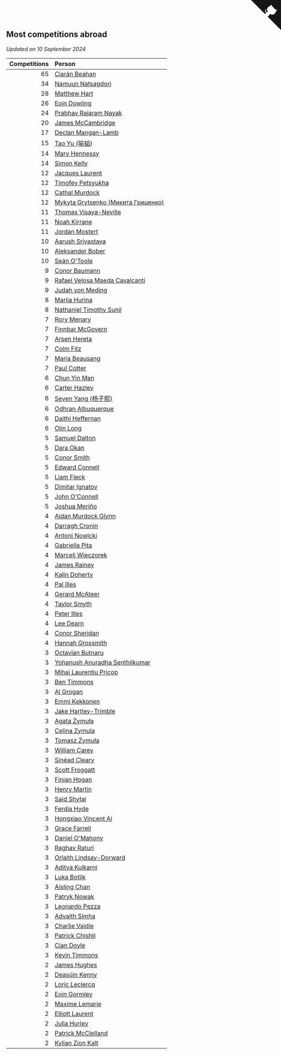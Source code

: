 ## Most competitions abroad

*Updated on 10 September 2024*

| Competitions | Person |
| ---: | :--- |
| 65 | [Ciarán Beahan](https://www.worldcubeassociation.org/persons/2012BEAH01) |
| 34 | [Namuun Natsagdorj](https://www.worldcubeassociation.org/persons/2019NATS02) |
| 28 | [Matthew Hart](https://www.worldcubeassociation.org/persons/2019HART11) |
| 26 | [Eoin Dowling](https://www.worldcubeassociation.org/persons/2017DOWL01) |
| 24 | [Prabhav Rajaram Nayak](https://www.worldcubeassociation.org/persons/2019NAYA01) |
| 20 | [James McCambridge](https://www.worldcubeassociation.org/persons/2019MCCA09) |
| 17 | [Declan Mangan-Lamb](https://www.worldcubeassociation.org/persons/2023MANG02) |
| 15 | [Tao Yu (喻韬)](https://www.worldcubeassociation.org/persons/2012YUTA01) |
| 14 | [Mary Hennessy](https://www.worldcubeassociation.org/persons/2015HENN02) |
| 14 | [Simon Kelly](https://www.worldcubeassociation.org/persons/2017KELL08) |
| 12 | [Jacques Laurent](https://www.worldcubeassociation.org/persons/2022LAUR10) |
| 12 | [Timofey Petsyukha](https://www.worldcubeassociation.org/persons/2022PETS02) |
| 12 | [Cathal Murdock](https://www.worldcubeassociation.org/persons/2022MURD01) |
| 12 | [Mykyta Grytsenko (Микита Гриценко)](https://www.worldcubeassociation.org/persons/2018GRYT01) |
| 11 | [Thomas Visaya-Neville](https://www.worldcubeassociation.org/persons/2014VISA01) |
| 11 | [Noah Kirrane](https://www.worldcubeassociation.org/persons/2022KIRR02) |
| 11 | [Jordan Mostert](https://www.worldcubeassociation.org/persons/2023MOST01) |
| 10 | [Aarush Srivastava](https://www.worldcubeassociation.org/persons/2021SRIV01) |
| 10 | [Aleksander Bober](https://www.worldcubeassociation.org/persons/2022BOBE02) |
| 10 | [Seán O'Toole](https://www.worldcubeassociation.org/persons/2017OTOO03) |
| 9 | [Conor Baumann](https://www.worldcubeassociation.org/persons/2009BAUM01) |
| 9 | [Rafael Velosa Maeda Cavalcanti](https://www.worldcubeassociation.org/persons/2023CAVA03) |
| 9 | [Judah von Meding](https://www.worldcubeassociation.org/persons/2022MEDI02) |
| 8 | [Mariia Hurina](https://www.worldcubeassociation.org/persons/2023HURI01) |
| 8 | [Nathaniel Timothy Sunil](https://www.worldcubeassociation.org/persons/2022SUNI01) |
| 7 | [Rory Menary](https://www.worldcubeassociation.org/persons/2022MENA01) |
| 7 | [Finnbar McGovern](https://www.worldcubeassociation.org/persons/2022GOVE02) |
| 7 | [Arsen Hereta](https://www.worldcubeassociation.org/persons/2023HERE01) |
| 7 | [Colm Fitz](https://www.worldcubeassociation.org/persons/2017FITZ01) |
| 7 | [Maria Beausang](https://www.worldcubeassociation.org/persons/2016BEAU03) |
| 7 | [Paul Cotter](https://www.worldcubeassociation.org/persons/2022COTT06) |
| 6 | [Chun Yin Man](https://www.worldcubeassociation.org/persons/2023MANC03) |
| 6 | [Carter Hazley](https://www.worldcubeassociation.org/persons/2022HAZL01) |
| 6 | [Seven Yang (杨子熙)](https://www.worldcubeassociation.org/persons/2022YANG21) |
| 6 | [Odhran Albuquerque](https://www.worldcubeassociation.org/persons/2023ALBU01) |
| 6 | [Daithi Heffernan](https://www.worldcubeassociation.org/persons/2018HEFF01) |
| 6 | [Olin Long](https://www.worldcubeassociation.org/persons/2023LONG10) |
| 5 | [Samuel Dalton](https://www.worldcubeassociation.org/persons/2017DALT01) |
| 5 | [Dara Okan](https://www.worldcubeassociation.org/persons/2023OKAN02) |
| 5 | [Conor Smith](https://www.worldcubeassociation.org/persons/2018SMIT37) |
| 5 | [Edward Connell](https://www.worldcubeassociation.org/persons/2018CONN04) |
| 5 | [Liam Fleck](https://www.worldcubeassociation.org/persons/2023FLEC01) |
| 5 | [Dimitar Ignatov](https://www.worldcubeassociation.org/persons/2023IGNA05) |
| 5 | [John O'Connell](https://www.worldcubeassociation.org/persons/2015OCON03) |
| 5 | [Joshua Meriño](https://www.worldcubeassociation.org/persons/2014MERI01) |
| 4 | [Aidan Murdock Glynn](https://www.worldcubeassociation.org/persons/2022GLYN02) |
| 4 | [Darragh Cronin](https://www.worldcubeassociation.org/persons/2022CRON01) |
| 4 | [Antoni Nowicki](https://www.worldcubeassociation.org/persons/2023NOWI02) |
| 4 | [Gabriella Pita](https://www.worldcubeassociation.org/persons/2022PITA01) |
| 4 | [Marceli Wieczorek](https://www.worldcubeassociation.org/persons/2022WIEC03) |
| 4 | [James Rainey](https://www.worldcubeassociation.org/persons/2023RAIN01) |
| 4 | [Kalin Doherty](https://www.worldcubeassociation.org/persons/2021DOHE02) |
| 4 | [Pal Illes](https://www.worldcubeassociation.org/persons/2022ILLE01) |
| 4 | [Gerard McAteer](https://www.worldcubeassociation.org/persons/2016MCAT01) |
| 4 | [Taylor Smyth](https://www.worldcubeassociation.org/persons/2019SMYT02) |
| 4 | [Peter Illes](https://www.worldcubeassociation.org/persons/2022ILLE02) |
| 4 | [Lee Dearn](https://www.worldcubeassociation.org/persons/2013DEAR01) |
| 4 | [Conor Sheridan](https://www.worldcubeassociation.org/persons/2012SHER01) |
| 4 | [Hannah Grossmith](https://www.worldcubeassociation.org/persons/2022GROS04) |
| 3 | [Octavian Butnaru](https://www.worldcubeassociation.org/persons/2022BUTN01) |
| 3 | [Yohanush Anuradha Senthilkumar](https://www.worldcubeassociation.org/persons/2023SENT07) |
| 3 | [Mihai Laurentiu Pricop](https://www.worldcubeassociation.org/persons/2019PRIC05) |
| 3 | [Ben Timmons](https://www.worldcubeassociation.org/persons/2017TIMM01) |
| 3 | [Al Grogan](https://www.worldcubeassociation.org/persons/2018GROG01) |
| 3 | [Emmi Kekkonen](https://www.worldcubeassociation.org/persons/2018KEKK01) |
| 3 | [Jake Hartley-Trimble](https://www.worldcubeassociation.org/persons/2023HART19) |
| 3 | [Agata Żymuła](https://www.worldcubeassociation.org/persons/2018ZYMU01) |
| 3 | [Celina Zymula](https://www.worldcubeassociation.org/persons/2018ZYMU02) |
| 3 | [Tomasz Żymuła](https://www.worldcubeassociation.org/persons/2018ZYMU03) |
| 3 | [William Carey](https://www.worldcubeassociation.org/persons/2019CARE02) |
| 3 | [Sinéad Cleary](https://www.worldcubeassociation.org/persons/2019CLEA04) |
| 3 | [Scott Froggatt](https://www.worldcubeassociation.org/persons/2019FROG01) |
| 3 | [Finian Hogan](https://www.worldcubeassociation.org/persons/2022HOGA01) |
| 3 | [Henry Martin](https://www.worldcubeassociation.org/persons/2024MART15) |
| 3 | [Said Shytaj](https://www.worldcubeassociation.org/persons/2023SHYT01) |
| 3 | [Ferdia Hyde](https://www.worldcubeassociation.org/persons/2016HYDE01) |
| 3 | [Hongxiao Vincent Ai](https://www.worldcubeassociation.org/persons/2023AIHO01) |
| 3 | [Grace Farrell](https://www.worldcubeassociation.org/persons/2009FARR01) |
| 3 | [Daniel O'Mahony](https://www.worldcubeassociation.org/persons/2009OMAH01) |
| 3 | [Raghav Raturi](https://www.worldcubeassociation.org/persons/2024RATU01) |
| 3 | [Orlaith Lindsay-Dorward](https://www.worldcubeassociation.org/persons/2022LIND05) |
| 3 | [Aditya Kulkarni](https://www.worldcubeassociation.org/persons/2022KULK10) |
| 3 | [Luka Botlik](https://www.worldcubeassociation.org/persons/2023BOTL01) |
| 3 | [Aisling Chan](https://www.worldcubeassociation.org/persons/2014CHAN05) |
| 3 | [Patryk Nowak](https://www.worldcubeassociation.org/persons/2023NOWA05) |
| 3 | [Leonardo Pezza](https://www.worldcubeassociation.org/persons/2024PEZZ01) |
| 3 | [Advaith Simha](https://www.worldcubeassociation.org/persons/2023SIMH02) |
| 3 | [Charlie Vaidie](https://www.worldcubeassociation.org/persons/2021VAID01) |
| 3 | [Patrick Chishti](https://www.worldcubeassociation.org/persons/2023CHIS01) |
| 3 | [Cian Doyle](https://www.worldcubeassociation.org/persons/2022DOYL02) |
| 3 | [Kevin Timmons](https://www.worldcubeassociation.org/persons/2019TIMM01) |
| 2 | [James Hughes](https://www.worldcubeassociation.org/persons/2022HUGH08) |
| 2 | [Deasúin Kenny](https://www.worldcubeassociation.org/persons/2022KENN12) |
| 2 | [Loric Leclercq](https://www.worldcubeassociation.org/persons/2022LECL03) |
| 2 | [Eoin Gormley](https://www.worldcubeassociation.org/persons/2017GORM02) |
| 2 | [Maxime Lemarie](https://www.worldcubeassociation.org/persons/2022LEMA03) |
| 2 | [Elliott Laurent](https://www.worldcubeassociation.org/persons/2022LAUR09) |
| 2 | [Julia Hurley](https://www.worldcubeassociation.org/persons/2022HURL02) |
| 2 | [Patrick McClelland](https://www.worldcubeassociation.org/persons/2022MCCL01) |
| 2 | [Kylian Zion Kalt](https://www.worldcubeassociation.org/persons/2022KALT01) |


<a href="https://github.com/simonkellly/wca_statistics_ireland" class="github-corner" aria-label="View source on Github"><svg width="80" height="80" viewBox="0 0 250 250" style="fill:#151513; color:#fff; position: absolute; top: 0; border: 0; right: 0;" aria-hidden="true"><path d="M0,0 L115,115 L130,115 L142,142 L250,250 L250,0 Z"></path><path d="M128.3,109.0 C113.8,99.7 119.0,89.6 119.0,89.6 C122.0,82.7 120.5,78.6 120.5,78.6 C119.2,72.0 123.4,76.3 123.4,76.3 C127.3,80.9 125.5,87.3 125.5,87.3 C122.9,97.6 130.6,101.9 134.4,103.2" fill="currentColor" style="transform-origin: 130px 106px;" class="octo-arm"></path><path d="M115.0,115.0 C114.9,115.1 118.7,116.5 119.8,115.4 L133.7,101.6 C136.9,99.2 139.9,98.4 142.2,98.6 C133.8,88.0 127.5,74.4 143.8,58.0 C148.5,53.4 154.0,51.2 159.7,51.0 C160.3,49.4 163.2,43.6 171.4,40.1 C171.4,40.1 176.1,42.5 178.8,56.2 C183.1,58.6 187.2,61.8 190.9,65.4 C194.5,69.0 197.7,73.2 200.1,77.6 C213.8,80.2 216.3,84.9 216.3,84.9 C212.7,93.1 206.9,96.0 205.4,96.6 C205.1,102.4 203.0,107.8 198.3,112.5 C181.9,128.9 168.3,122.5 157.7,114.1 C157.9,116.9 156.7,120.9 152.7,124.9 L141.0,136.5 C139.8,137.7 141.6,141.9 141.8,141.8 Z" fill="currentColor" class="octo-body"></path></svg></a><style>.github-corner:hover .octo-arm{animation:octocat-wave 560ms ease-in-out}@keyframes octocat-wave{0%,100%{transform:rotate(0)}20%,60%{transform:rotate(-25deg)}40%,80%{transform:rotate(10deg)}}@media (max-width:500px){.github-corner:hover .octo-arm{animation:none}.github-corner .octo-arm{animation:octocat-wave 560ms ease-in-out}}</style>

